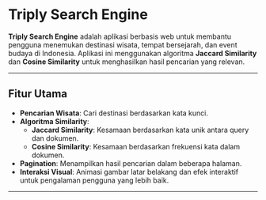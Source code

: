 # **Triply Search Engine**

**Triply Search Engine** adalah aplikasi berbasis web untuk membantu pengguna menemukan destinasi wisata, tempat bersejarah, dan event budaya di Indonesia. Aplikasi ini menggunakan algoritma **Jaccard Similarity** dan **Cosine Similarity** untuk menghasilkan hasil pencarian yang relevan.

---

## **Fitur Utama**
- **Pencarian Wisata**: Cari destinasi berdasarkan kata kunci.
- **Algoritma Similarity**:
  - **Jaccard Similarity**: Kesamaan berdasarkan kata unik antara query dan dokumen.
  - **Cosine Similarity**: Kesamaan berdasarkan frekuensi kata dalam dokumen.
- **Pagination**: Menampilkan hasil pencarian dalam beberapa halaman.
- **Interaksi Visual**: Animasi gambar latar belakang dan efek interaktif untuk pengalaman pengguna yang lebih baik.

---
